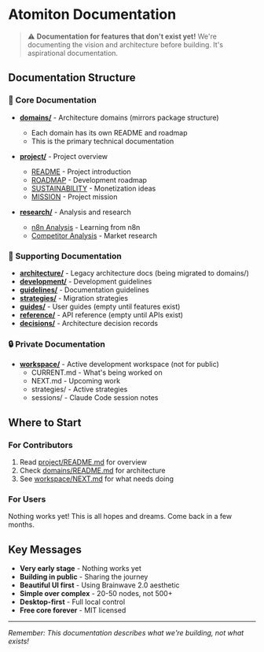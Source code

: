 # Atomiton Documentation

> ⚠️ **Documentation for features that don't exist yet!** We're documenting the vision and architecture before building. It's aspirational documentation.

## Documentation Structure

### 📁 Core Documentation

- **[domains/](./domains/)** - Architecture domains (mirrors package structure)
  - Each domain has its own README and roadmap
  - This is the primary technical documentation
- **[project/](./project/)** - Project overview
  - [README](./project/README.md) - Project introduction
  - [ROADMAP](./project/ROADMAP.md) - Development roadmap
  - [SUSTAINABILITY](./project/SUSTAINABILITY.md) - Monetization ideas
  - [MISSION](./project/MISSION.md) - Project mission

- **[research/](./research/)** - Analysis and research
  - [n8n Analysis](./research/n8n-analysis.md) - Learning from n8n
  - [Competitor Analysis](./research/competitor-analysis.md) - Market research

### 📁 Supporting Documentation

- **[architecture/](./architecture/)** - Legacy architecture docs (being migrated to domains/)
- **[development/](./development/)** - Development guidelines
- **[guidelines/](./guidelines/)** - Documentation guidelines
- **[strategies/](./strategies/)** - Migration strategies
- **[guides/](./guides/)** - User guides (empty until features exist)
- **[reference/](./reference/)** - API reference (empty until APIs exist)
- **[decisions/](./decisions/)** - Architecture decision records

### 🔒 Private Documentation

- **[workspace/](./workspace/)** - Active development workspace (not for public)
  - CURRENT.md - What's being worked on
  - NEXT.md - Upcoming work
  - strategies/ - Active strategies
  - sessions/ - Claude Code session notes

## Where to Start

### For Contributors

1. Read [project/README.md](./project/README.md) for overview
2. Check [domains/README.md](./domains/README.md) for architecture
3. See [workspace/NEXT.md](./workspace/NEXT.md) for what needs doing

### For Users

Nothing works yet! This is all hopes and dreams. Come back in a few months.

## Key Messages

- **Very early stage** - Nothing works yet
- **Building in public** - Sharing the journey
- **Beautiful UI first** - Using Brainwave 2.0 aesthetic
- **Simple over complex** - 20-50 nodes, not 500+
- **Desktop-first** - Full local control
- **Free core forever** - MIT licensed

---

_Remember: This documentation describes what we're building, not what exists!_
